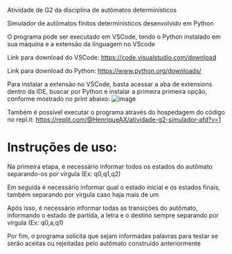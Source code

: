 Atividade de G2 da disciplina de autômatos determinísticos

Simulador de autômatos finitos determinísticos desenvolvido em Python

O programa pode ser executado em VSCode, tendo o Python instalado em sua máquina e a extensão da linguagem no VScode

Link para download do VSCode: https://code.visualstudio.com/download

Link para download do Python: https://www.python.org/downloads/

Para instalar a extensão no VSCode, basta acessar a aba de extensions dentro da IDE, buscar por Python e instalar a primeira primeira opção, conforme mostrado no print abaixo:
![image](https://github.com/HenriqueAX/simulador-afd-py/assets/15336118/be03c453-5b0c-4f8f-9cb5-bbbe9de825bb)

Também é possível executar o programa através do hospedagem do código no repl.it: https://replit.com/@HenriqueAX/atividade-g2-simulador-afd?v=1

# Instruções de uso:

Na primeira etapa, é necessário informar todos os estados do autômato separando-os por vírgula (Ex: q0,q1,q2)

Em seguida é necessário informar qual o estado inicial e os estados finais, também separando por virgula caso haja mais de um

Após isso, é necessário informar todas as transições do autômato, informando o estado de partida, a letra e o destino sempre separando por vírgula (Ex: q0,a,q1)

Por fim, o programa solicita que sejam informadas palavras para testar se serão aceitas ou rejeitadas pelo autômato construído anteriormente
